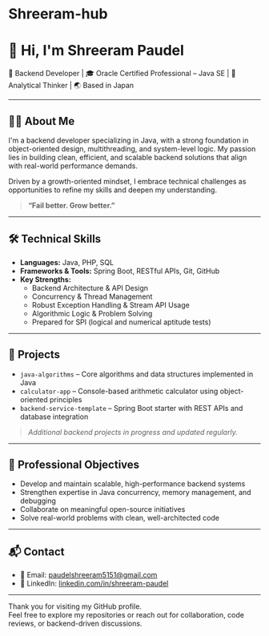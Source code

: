 # Shreeram-hub 
# 👋 Hi, I'm Shreeram Paudel

🔹 Backend Developer | 🎓 Oracle Certified Professional – Java SE | 🧠 Analytical Thinker | 🌏 Based in Japan

---

## 🧑‍💻 About Me

I'm a backend developer specializing in Java, with a strong foundation in object-oriented design, multithreading, and system-level logic. My passion lies in building clean, efficient, and scalable backend solutions that align with real-world performance demands.

Driven by a growth-oriented mindset, I embrace technical challenges as opportunities to refine my skills and deepen my understanding.  
> **“Fail better. Grow better.”**

---

## 🛠️ Technical Skills

- **Languages:** Java, PHP, SQL  
- **Frameworks & Tools:** Spring Boot, RESTful APIs, Git, GitHub  
- **Key Strengths:**  
  - Backend Architecture & API Design  
  - Concurrency & Thread Management  
  - Robust Exception Handling & Stream API Usage  
  - Algorithmic Logic & Problem Solving  
  - Prepared for SPI (logical and numerical aptitude tests)

---

## 📂 Projects

- `java-algorithms` – Core algorithms and data structures implemented in Java  
- `calculator-app` – Console-based arithmetic calculator using object-oriented principles  
- `backend-service-template` – Spring Boot starter with REST APIs and database integration  

> *Additional backend projects in progress and updated regularly.*

---

## 🎯 Professional Objectives

- Develop and maintain scalable, high-performance backend systems  
- Strengthen expertise in Java concurrency, memory management, and debugging  
- Collaborate on meaningful open-source initiatives  
- Solve real-world problems with clean, well-architected code

---

## 📬 Contact

- 📧 Email: [paudelshreeram5151@gmail.com](mailto:paudelshreeram5151@gmail.com)  
- 🔗 LinkedIn:
[linkedin.com/in/shreeram-paudel](https://linkedin.com/in/shreeram-paudel)


---

Thank you for visiting my GitHub profile.  
Feel free to explore my repositories or reach out for collaboration, code reviews, or backend-driven discussions.
